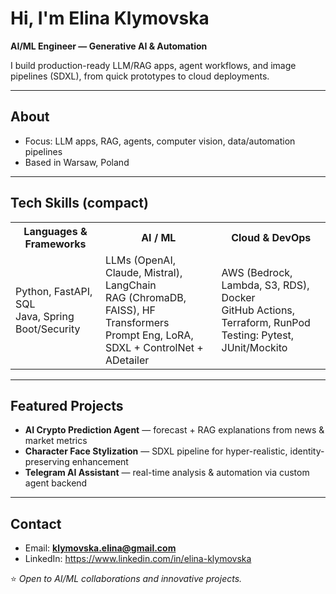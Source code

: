 # Hi, I'm Elina Klymovska
**AI/ML Engineer — Generative AI & Automation**

I build production-ready LLM/RAG apps, agent workflows, and image pipelines (SDXL), from quick prototypes to cloud deployments.

---

## About
- Focus: LLM apps, RAG, agents, computer vision, data/automation pipelines  
- Based in Warsaw, Poland

---

## Tech Skills (compact)

<table>
  <tr>
    <th>Languages & Frameworks</th>
    <th>AI / ML</th>
    <th>Cloud & DevOps</th>
  </tr>
  <tr>
    <td>
      Python, FastAPI, SQL<br/>
      Java, Spring Boot/Security<br/>
    </td>
    <td>
      LLMs (OpenAI, Claude, Mistral), LangChain<br/>
      RAG (ChromaDB, FAISS), HF Transformers<br/>
      Prompt Eng, LoRA, SDXL + ControlNet + ADetailer
    </td>
    <td>
      AWS (Bedrock, Lambda, S3, RDS), Docker<br/>
      GitHub Actions, Terraform, RunPod<br/>
      Testing: Pytest, JUnit/Mockito
    </td>
  </tr>
</table>

---

## Featured Projects
- **AI Crypto Prediction Agent** — forecast + RAG explanations from news & market metrics  
- **Character Face Stylization** — SDXL pipeline for hyper-realistic, identity-preserving enhancement  
- **Telegram AI Assistant** — real-time analysis & automation via custom agent backend

---

## Contact
- Email: **klymovska.elina@gmail.com**  
- LinkedIn: https://www.linkedin.com/in/elina-klymovska

⭐ *Open to AI/ML collaborations and innovative projects.*
